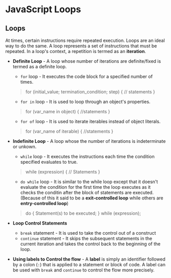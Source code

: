 # JavaScript Loops


## Loops
At times, certain instructions require repeated execution. Loops are an ideal way to do the same. A loop represents a set of instructions that must be repeated. In a loop's context, a repetition is termed as an **iteration**.
- **Definite Loop** - A loop whose number of iterations are definite/fixed is termed as a definite loop.
    - `for` loop - It executes the code block for a specified number of times.
    > for (initial_value; termination_condition; step) {
        // statements
    }

    - `for in` loop - It is used to loop through an object's properties.
    > for (var_name in object) {
        //statements
    }

    - `for of` loop - It is used to iterate iterables instead of object literals.
    > for (var_name of iterable) {
        //statements
    }

- **Indefinite Loop** - A loop whose the number of iterations is indeterminate or unkown.
    - `while` loop - It executes the instructions each time the condition specified evaluates to true.
    > while (expression) {
        // Statements
    }

    - `do while` loop - It is similar to the while loop except that it doesn't evaluate the condition for the first time the loop executes as it checks the conditin after the block of statements are executed. (Because of this it said to be a **exit-controlled loop** while others are **entry-controlled loop**)
    > do {
        Statement(s) to be executed;
    } while (expression);

- **Loop Control Statements**
    - `break` statement - It is used to take the control out of a construct
    - `continue` statement - It skips the subsequent statements in the current iteration and takes the control back to the beginning of the loop.

- **Using labels to Control the flow** - A **label** is simply an identifier followed by a colon (`:`) that is applied to a statement or block of code. A label can be used with `break` and `continue` to control the flow more precisely.
<br><br>

